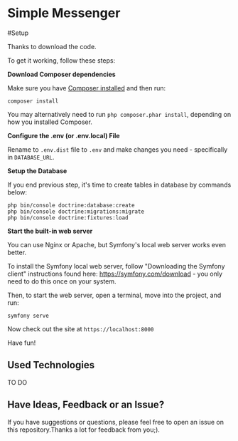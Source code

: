 # Simple Messenger

#Setup

Thanks to download the code. 

To get it working, follow these steps:

**Download Composer dependencies**

Make sure you have [Composer installed](https://getcomposer.org/download/)
and then run:

```
composer install
```

You may alternatively need to run `php composer.phar install`, depending
on how you installed Composer.

**Configure the .env (or .env.local) File**

Rename to `.env.dist` file to `.env` and make changes you need - specifically
in `DATABASE_URL`.

**Setup the Database**

If you end previous step, it's time to create tables in database by commands below:

```
php bin/console doctrine:database:create
php bin/console doctrine:migrations:migrate
php bin/console doctrine:fixtures:load
```

**Start the built-in web server**

You can use Nginx or Apache, but Symfony's local web server
works even better.

To install the Symfony local web server, follow
"Downloading the Symfony client" instructions found
here: https://symfony.com/download - you only need to do this
once on your system.

Then, to start the web server, open a terminal, move into the
project, and run:

```
symfony serve
```

Now check out the site at `https://localhost:8000`

Have fun!

## Used Technologies

TO DO

## Have Ideas, Feedback or an Issue?

If you have suggestions or questions, please feel free to
open an issue on this repository.Thanks a lot for feedback 
from you;).
